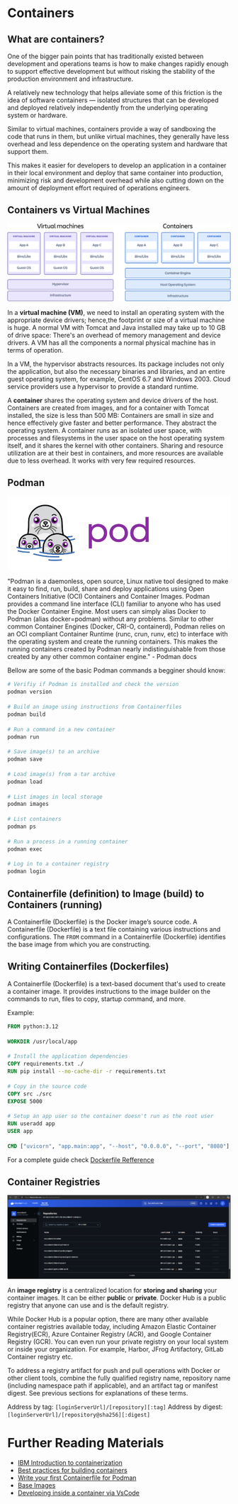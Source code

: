 # Containers

## What are containers?

One of the bigger pain points that has traditionally existed between development and
operations teams is how to make changes rapidly enough to support effective development but without risking the stability of the production environment and infrastructure. 

A relatively new technology that helps alleviate some of this friction is the
idea of software containers — isolated structures that can be developed and deployed
relatively independently from the underlying operating system or hardware.

Similar to virtual machines, containers provide a way of sandboxing the code that
runs in them, but unlike virtual machines, they generally have less overhead and less
dependence on the operating system and hardware that support them. 

This makes it
easier for developers to develop an application in a container in their local environment and deploy that same container into production, minimizing risk and development overhead while also cutting down on the amount of deployment effort required
of operations engineers.


## Containers vs Virtual Machines

![Containers vs VM illustration](../_img/containers_vs_virtual_machines.png "Containers vs VMs")

In a **virtual machine (VM)**, we need to install an operating system with the appropriate
device drivers; hence,the footprint or size of a virtual machine is huge. A normal VM with
Tomcat and Java installed may take up to 10 GB of drive space:
There's an overhead of memory management and device drivers. A VM has all the
components a normal physical machine has in terms of operation.

In a VM, the hypervisor abstracts resources. Its package includes not only the application,
but also the necessary binaries and libraries, and an entire guest operating system, for
example, CentOS 6.7 and Windows 2003.
Cloud service providers use a hypervisor to provide a standard runtime.

A **container** shares the operating system and device drivers of the host. Containers are
created from images, and for a container with Tomcat installed, the size is less than 500 MB:
Containers are small in size and hence effectively give faster and better performance.
They abstract the operating system.
A container runs as an isolated user space, with processes and filesystems in the user space
on the host operating system itself, and it shares the kernel with other containers. Sharing
and resource utilization are at their best in containers, and more resources are available due
to less overhead. It works with very few required resources.

## Podman

![Podman logo](../_img/podman-logo-dark.png "Podman logo")

"Podman is a daemonless, open source, Linux native tool designed to make it easy to find, run, build, share and deploy applications using Open Containers Initiative (OCI) Containers and Container Images. Podman provides a command line interface (CLI) familiar to anyone who has used the Docker Container Engine. Most users can simply alias Docker to Podman (alias docker=podman) without any problems. Similar to other common Container Engines (Docker, CRI-O, containerd), Podman relies on an OCI compliant Container Runtime (runc, crun, runv, etc) to interface with the operating system and create the running containers. This makes the running containers created by Podman nearly indistinguishable from those created by any other common container engine." - Podman docs

Bellow are some of the basic Podman commands a begginer should know:

```bash
# Verifiy if Podman is installed and check the version
podman version

# Build an image using instructions from Containerfiles
podman build 

# Run a command in a new container
podman run  

# Save image(s) to an archive
podman save 

# Load image(s) from a tar archive
podman load 

# List images in local storage
podman images

# List containers
podman ps 

# Run a process in a running container
podman exec

# Log in to a container registry
podman login
```

## Containerfile (definition) to Image (build) to Containers (running) 

A Containerfile (Dockerfile) is the Docker image’s source code. A Containerfile (Dockerfile) is a text file containing various instructions and configurations. The `FROM` command in a Containerfile (Dockerfile) identifies the base image from which you are constructing.


## Writing Containerfiles (Dockerfiles)

A Containerfile (Dockerfile) is a text-based document that's used to create a container image. It provides instructions to the image builder on the commands to run, files to copy, startup command, and more.

Example:

```Dockerfile
FROM python:3.12

WORKDIR /usr/local/app

# Install the application dependencies
COPY requirements.txt ./
RUN pip install --no-cache-dir -r requirements.txt

# Copy in the source code
COPY src ./src
EXPOSE 5000

# Setup an app user so the container doesn't run as the root user
RUN useradd app
USER app

CMD ["uvicorn", "app.main:app", "--host", "0.0.0.0", "--port", "8080"]
```

For a complete guide check [Dockerfile Refference](https://docs.docker.com/reference/dockerfile/)

## Container Registries

![Screenshot from DockerHub](../_img/dockerhub.PNG "Dockerhub.io")

An **image registry** is a centralized location for **storing and sharing** your container images. It can be either **public** or **private**. Docker Hub is a public registry that anyone can use and is the default registry.

While Docker Hub is a popular option, there are many other available container registries available today, including Amazon Elastic Container Registry(ECR), Azure Container Registry (ACR), and Google Container Registry (GCR). You can even run your private registry on your local system or inside your organization. For example, Harbor, JFrog Artifactory, GitLab Container registry etc.

To address a registry artifact for push and pull operations with Docker or other client tools, combine the fully qualified registry name, repository name (including namespace path if applicable), and an artifact tag or manifest digest. See previous sections for explanations of these terms.

Address by tag: `[loginServerUrl]/[repository][:tag]`
Address by digest: `[loginServerUrl]/[repository@sha256][:digest]`

# Further Reading Materials 

* [IBM Introduction to containerization](https://www.ibm.com/think/topics/containerization)
* [Best practices for building containers](https://docs.docker.com/build/building/best-practices/)
* [Write your first Containerfile for Podman](https://www.redhat.com/en/blog/write-your-first-containerfile-podman)
* [Base Images](https://docs.docker.com/build/building/base-images/)
* [Developing inside a container via VsCode](https://code.visualstudio.com/docs/devcontainers/containers)